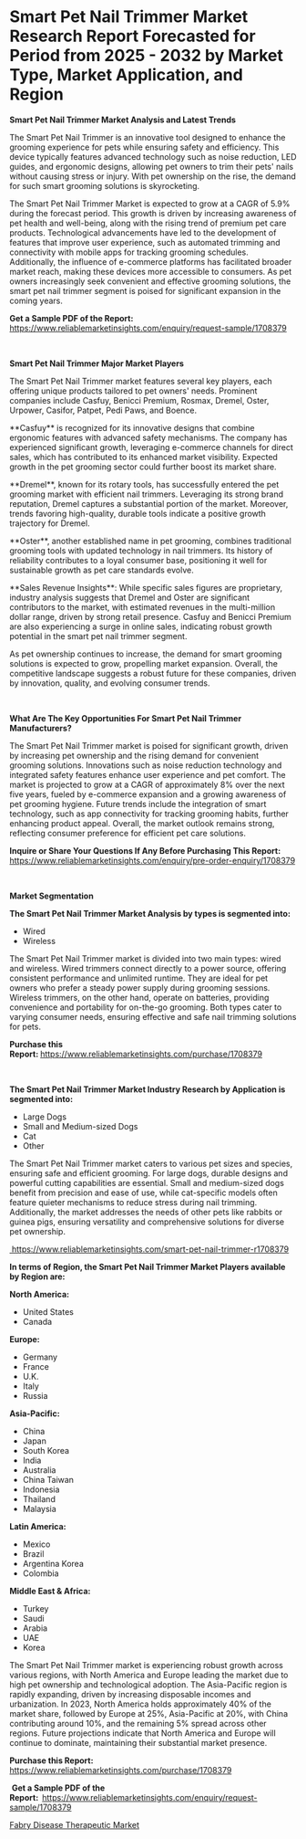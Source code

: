 <p><h1>Smart Pet Nail Trimmer Market Research Report Forecasted for Period from 2025 -  2032 by Market Type, Market Application, and Region</h1></p><p><strong>Smart Pet Nail Trimmer Market Analysis and Latest Trends</strong></p>
<p><p>The Smart Pet Nail Trimmer is an innovative tool designed to enhance the grooming experience for pets while ensuring safety and efficiency. This device typically features advanced technology such as noise reduction, LED guides, and ergonomic designs, allowing pet owners to trim their pets' nails without causing stress or injury. With pet ownership on the rise, the demand for such smart grooming solutions is skyrocketing.</p><p>The Smart Pet Nail Trimmer Market is expected to grow at a CAGR of 5.9% during the forecast period. This growth is driven by increasing awareness of pet health and well-being, along with the rising trend of premium pet care products. Technological advancements have led to the development of features that improve user experience, such as automated trimming and connectivity with mobile apps for tracking grooming schedules. Additionally, the influence of e-commerce platforms has facilitated broader market reach, making these devices more accessible to consumers. As pet owners increasingly seek convenient and effective grooming solutions, the smart pet nail trimmer segment is poised for significant expansion in the coming years.</p></p>
<p><strong>Get a Sample PDF of the Report:&nbsp;</strong> <a href="https://www.reliablemarketinsights.com/enquiry/request-sample/1708379?utm_campaign=1937&utm_medium=2&utm_source=Github&utm_content=ia&utm_term=10012025&utm_id=smart-pet-nail-trimmer">https://www.reliablemarketinsights.com/enquiry/request-sample/1708379</a></p>
<p>&nbsp;</p>
<p><strong>Smart Pet Nail Trimmer Major Market Players</strong></p>
<p><p>The Smart Pet Nail Trimmer market features several key players, each offering unique products tailored to pet owners' needs. Prominent companies include Casfuy, Benicci Premium, Rosmax, Dremel, Oster, Urpower, Casifor, Patpet, Pedi Paws, and Boence. </p><p>**Casfuy** is recognized for its innovative designs that combine ergonomic features with advanced safety mechanisms. The company has experienced significant growth, leveraging e-commerce channels for direct sales, which has contributed to its enhanced market visibility. Expected growth in the pet grooming sector could further boost its market share.</p><p>**Dremel**, known for its rotary tools, has successfully entered the pet grooming market with efficient nail trimmers. Leveraging its strong brand reputation, Dremel captures a substantial portion of the market. Moreover, trends favoring high-quality, durable tools indicate a positive growth trajectory for Dremel.</p><p>**Oster**, another established name in pet grooming, combines traditional grooming tools with updated technology in nail trimmers. Its history of reliability contributes to a loyal consumer base, positioning it well for sustainable growth as pet care standards evolve.</p><p>**Sales Revenue Insights**: While specific sales figures are proprietary, industry analysis suggests that Dremel and Oster are significant contributors to the market, with estimated revenues in the multi-million dollar range, driven by strong retail presence. Casfuy and Benicci Premium are also experiencing a surge in online sales, indicating robust growth potential in the smart pet nail trimmer segment.</p><p>As pet ownership continues to increase, the demand for smart grooming solutions is expected to grow, propelling market expansion. Overall, the competitive landscape suggests a robust future for these companies, driven by innovation, quality, and evolving consumer trends.</p></p>
<p>&nbsp;</p>
<p><strong>What Are The Key Opportunities For Smart Pet Nail Trimmer Manufacturers?</strong></p>
<p><p>The Smart Pet Nail Trimmer market is poised for significant growth, driven by increasing pet ownership and the rising demand for convenient grooming solutions. Innovations such as noise reduction technology and integrated safety features enhance user experience and pet comfort. The market is projected to grow at a CAGR of approximately 8% over the next five years, fueled by e-commerce expansion and a growing awareness of pet grooming hygiene. Future trends include the integration of smart technology, such as app connectivity for tracking grooming habits, further enhancing product appeal. Overall, the market outlook remains strong, reflecting consumer preference for efficient pet care solutions.</p></p>
<p><strong>Inquire or Share Your Questions If Any Before Purchasing This Report:</strong> <a href="https://www.reliablemarketinsights.com/enquiry/pre-order-enquiry/1708379?utm_campaign=1937&utm_medium=2&utm_source=Github&utm_content=ia&utm_term=10012025&utm_id=smart-pet-nail-trimmer">https://www.reliablemarketinsights.com/enquiry/pre-order-enquiry/1708379</a></p>
<p>&nbsp;</p>
<p><strong>Market Segmentation</strong></p>
<p><strong>The Smart Pet Nail Trimmer Market Analysis by types is segmented into:</strong></p>
<p><ul><li>Wired</li><li>Wireless</li></ul></p>
<p><p>The Smart Pet Nail Trimmer market is divided into two main types: wired and wireless. Wired trimmers connect directly to a power source, offering consistent performance and unlimited runtime. They are ideal for pet owners who prefer a steady power supply during grooming sessions. Wireless trimmers, on the other hand, operate on batteries, providing convenience and portability for on-the-go grooming. Both types cater to varying consumer needs, ensuring effective and safe nail trimming solutions for pets.</p></p>
<p><strong>Purchase this Report:&nbsp;</strong><a href="https://www.reliablemarketinsights.com/purchase/1708379?utm_campaign=1937&utm_medium=2&utm_source=Github&utm_content=ia&utm_term=10012025&utm_id=smart-pet-nail-trimmer">https://www.reliablemarketinsights.com/purchase/1708379</a></p>
<p>&nbsp;</p>
<p><strong>The Smart Pet Nail Trimmer Market Industry Research by Application is segmented into:</strong></p>
<p><ul><li>Large Dogs</li><li>Small and Medium-sized Dogs</li><li>Cat</li><li>Other</li></ul></p>
<p><p>The Smart Pet Nail Trimmer market caters to various pet sizes and species, ensuring safe and efficient grooming. For large dogs, durable designs and powerful cutting capabilities are essential. Small and medium-sized dogs benefit from precision and ease of use, while cat-specific models often feature quieter mechanisms to reduce stress during nail trimming. Additionally, the market addresses the needs of other pets like rabbits or guinea pigs, ensuring versatility and comprehensive solutions for diverse pet ownership.</p></p>
<p><a href="https://www.reliablemarketinsights.com/smart-pet-nail-trimmer-r1708379?utm_campaign=1937&utm_medium=2&utm_source=Github&utm_content=ia&utm_term=10012025&utm_id=smart-pet-nail-trimmer">&nbsp;https://www.reliablemarketinsights.com/smart-pet-nail-trimmer-r1708379</a></p>
<p><strong>In terms of Region, the Smart Pet Nail Trimmer Market Players available by Region are:</strong></p>
<p>
    <p> <strong> North America: </strong>
        <ul>
            <li>United States</li>
            <li>Canada</li>
        </ul>
        </p> 
    <p> <strong> Europe: </strong>
        <ul>
            <li>Germany</li>
            <li>France</li>
            <li>U.K.</li>
            <li>Italy</li>
            <li>Russia</li>
        </ul>
        </p> 
    <p> <strong> Asia-Pacific: </strong>
        <ul>
            <li>China</li>
            <li>Japan</li>
            <li>South Korea</li>
            <li>India</li>
            <li>Australia</li>
            <li>China Taiwan</li>
            <li>Indonesia</li>
            <li>Thailand</li>
            <li>Malaysia</li>
        </ul>
        </p> 
    <p> <strong> Latin America: </strong>
        <ul>
            <li>Mexico</li>
            <li>Brazil</li>
            <li>Argentina Korea</li>
            <li>Colombia</li>
        </ul>
        </p> 
    <p> <strong> Middle East & Africa: </strong>
        <ul>
            <li>Turkey</li>
            <li>Saudi</li>
            <li>Arabia</li>
            <li>UAE</li>
            <li>Korea</li>
        </ul>
    </p>
    </p>
<p><p>The Smart Pet Nail Trimmer market is experiencing robust growth across various regions, with North America and Europe leading the market due to high pet ownership and technological adoption. The Asia-Pacific region is rapidly expanding, driven by increasing disposable incomes and urbanization. In 2023, North America holds approximately 40% of the market share, followed by Europe at 25%, Asia-Pacific at 20%, with China contributing around 10%, and the remaining 5% spread across other regions. Future projections indicate that North America and Europe will continue to dominate, maintaining their substantial market presence.</p></p>
<p><strong>Purchase this Report: </strong><a href="https://www.reliablemarketinsights.com/purchase/1708379?utm_campaign=1937&utm_medium=2&utm_source=Github&utm_content=ia&utm_term=10012025&utm_id=smart-pet-nail-trimmer">https://www.reliablemarketinsights.com/purchase/1708379</a></p>
<p>&nbsp;<strong>Get a Sample PDF of the Report:&nbsp;&nbsp;</strong><a href="https://www.reliablemarketinsights.com/enquiry/request-sample/1708379?utm_campaign=1937&utm_medium=2&utm_source=Github&utm_content=ia&utm_term=10012025&utm_id=smart-pet-nail-trimmer">https://www.reliablemarketinsights.com/enquiry/request-sample/1708379</a></p>
<p><strong></strong></p>
<p><p><a href="https://github.com/Krish2023na/Market-Research-Report-List-7/blob/main/fabry-disease-therapeutic-market.md?utm_campaign=1937&utm_medium=2&utm_source=Github&utm_content=ia&utm_term=10012025&utm_id=smart-pet-nail-trimmer">Fabry Disease Therapeutic Market</a></p></p>